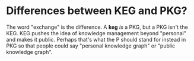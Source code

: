 # Differences between KEG and PKG?

The word "exchange" is the difference. A **keg** *is* a PKG, but a PKG isn't the KEG. KEG pushes the idea of knowledge management beyond "personal" and makes it public. Perhaps that's what the P should stand for instead in PKG so that people could say "personal knowledge graph" or "public knowledge graph".
